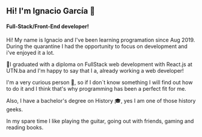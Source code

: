 <h2> Hi! I'm Ignacio García 👋</h2>

<h4>Full-Stack/Front-End developer!</h4>

Hi! My name is Ignacio and I've been learning programation since Aug 2019. During the quarantine I had the opportunity to focus on development and i've enjoyed it a lot.

:trumpet:I graduated with a diploma on FullStack web development with React.js at UTN.ba and I'm happy to say that I a, already working a web developer!

I'm a very curious person :mag_right:, so if I don´t know something I will find out how to do it and I think that's why programming has been a perfect fit for me.

Also, I have a bachelor's degree on History :mortar_board:, yes I am one of those history geeks. 

In my spare time I like playing the guitar, going out with friends, gaming and reading books.
